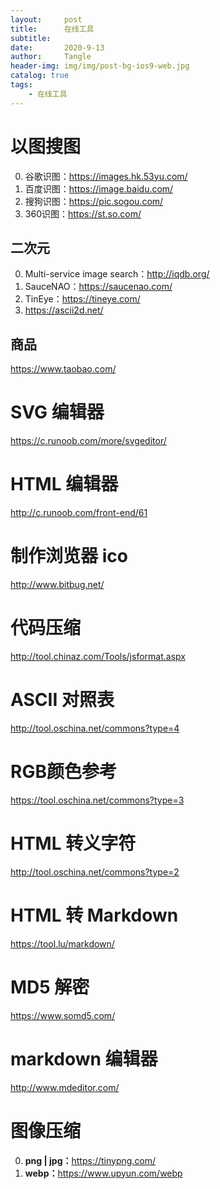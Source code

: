 ```yaml
---
layout:     post
title:      在线工具
subtitle:   
date:       2020-9-13
author:     Tangle
header-img: img/img/post-bg-ios9-web.jpg
catalog: true
tags:
    - 在线工具
---
```


# 以图搜图

0. 谷歌识图：<https://images.hk.53yu.com/>
0. 百度识图：<https://image.baidu.com/>
0. 搜狗识图：<https://pic.sogou.com/>
0. 360识图：<https://st.so.com/>

## 二次元

0. Multi-service image search：<http://iqdb.org/>
0. SauceNAO：<https://saucenao.com/>
0. TinEye：<https://tineye.com/>
0. <https://ascii2d.net/>

## 商品

https://www.taobao.com/


# SVG 编辑器

https://c.runoob.com/more/svgeditor/

# HTML 编辑器

http://c.runoob.com/front-end/61

# 制作浏览器 ico

http://www.bitbug.net/

# 代码压缩

http://tool.chinaz.com/Tools/jsformat.aspx

# ASCII 对照表

http://tool.oschina.net/commons?type=4

# RGB颜色参考

<https://tool.oschina.net/commons?type=3>

# HTML 转义字符

http://tool.oschina.net/commons?type=2

# HTML 转 Markdown

https://tool.lu/markdown/

# MD5 解密

https://www.somd5.com/

# markdown 编辑器

http://www.mdeditor.com/

# 图像压缩

0. **png | jpg：**<https://tinypng.com/>
0. **webp：**<https://www.upyun.com/webp>
